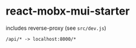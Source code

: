 # react-mobx-mui-starter

includes reverse-proxy (see ```src/dev.js```)

```/api/* -> localhost:8000/*```
